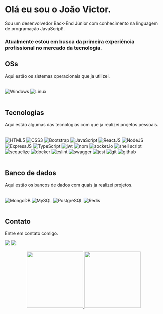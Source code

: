 <!---
joaov1ct0r/joaov1ct0r is a ✨ special ✨ repository because its `README.md` (this file) appears on your GitHub profile.
You can click the Preview link to take a look at your changes.
--->

# Olá eu sou o João Victor.

Sou um desenvolvedor Back-End Júnior com conhecimento na linguagem de programação JavaScript!.

### Atualmente estou em busca da primeira experiência profissional no mercado da tecnologia.

## OSs

Aqui estão os sistemas operacionais que ja utilizei.

<div style="display: inline_block"><br />
   <img align="center" alt="Windows" src="https://img.shields.io/badge/Windows-0078D6?style=for-the-badge&logo=windows&logoColor=white" />
    <img align="center" alt="Linux" src="https://img.shields.io/badge/Ubuntu-E95420?style=for-the-badge&logo=ubuntu&logoColor=white" /> 
</div>

<br />

## Tecnologias

Aqui estão algumas das tecnologias com que ja realizei projetos pessoais.

<div style="display: inline_block"><br />
    <img align="center" alt="HTML5" src="https://img.shields.io/badge/HTML5-E34F26?style=for-the-badge&logo=html5&logoColor=white" />
    <img align="center" alt="CSS3" src="https://img.shields.io/badge/CSS3-1572B6?style=for-the-badge&logo=css3&logoColor=white" />
     <img align="center" alt="Bootstrap" src="https://img.shields.io/badge/Bootstrap-563D7C?style=for-the-badge&logo=bootstrap&logoColor=white" />
    <img align="center" alt="JavaScript" src="https://img.shields.io/badge/JavaScript-F7DF1E?style=for-the-badge&logo=javascript&logoColor=black" />
     <img align="center" alt="ReactJS" src="https://img.shields.io/badge/React-20232A?style=for-the-badge&logo=react&logoColor=61DAFB" />
     <img align="center" alt="NodeJS" src="https://img.shields.io/badge/Node.js-43853D?style=for-the-badge&logo=node.js&logoColor=white" />
     <img align="center" alt="ExpressJS" src="https://img.shields.io/badge/Express.js-404D59?style=for-the-badge">
     <img align="center" alt="TypeScript" src="https://img.shields.io/badge/TypeScript-007ACC?style=for-the-badge&logo=typescript&logoColor=white" />
     <img align="center" alt="jwt" src="https://img.shields.io/badge/JWT-black?style=for-the-badge&logo=JSON%20web%20tokens" />
     <img align="center" alt="npm" src="https://img.shields.io/badge/NPM-%23000000.svg?style=for-the-badge&logo=npm&logoColor=white" />
     <img align="center" alt="socket.io" src="https://img.shields.io/badge/Socket.io-black?style=for-the-badge&logo=socket.io&badgeColor=010101" />
     <img align="center" alt="shell script" src="https://img.shields.io/badge/shell_script-%23121011.svg?style=for-the-badge&logo=gnu-bash&logoColor=white" />
     <img align="center" alt="sequelize" src="https://img.shields.io/badge/Sequelize-52B0E7?style=for-the-badge&logo=Sequelize&logoColor=white" />
     <img align="center" alt="docker" src="https://img.shields.io/badge/docker-%230db7ed.svg?style=for-the-badge&logo=docker&logoColor=white" />
     <img align="center" alt="eslint" src="https://img.shields.io/badge/ESLint-4B3263?style=for-the-badge&logo=eslint&logoColor=white" />
     <img align="center" alt="swagger" src="https://img.shields.io/badge/-Swagger-%23Clojure?style=for-the-badge&logo=swagger&logoColor=white" />
     <img align="center" alt="jest" src="https://img.shields.io/badge/-jest-%23C21325?style=for-the-badge&logo=jest&logoColor=white" />
     <img align="center" alt="git" src="https://img.shields.io/badge/git-%23F05033.svg?style=for-the-badge&logo=git&logoColor=white" />
     <img align="center" alt="github" src="https://img.shields.io/badge/github-%23121011.svg?style=for-the-badge&logo=github&logoColor=white" />
  </div>
  
  <br />
  
  ## Banco de dados
  
  Aqui estão os bancos de dados com quais ja realizei projetos.
  
  <div style="display: inline_block"><br />
     <img align="center" alt="MongoDB" src="https://img.shields.io/badge/MongoDB-4EA94B?style=for-the-badge&logo=mongodb&logoColor=white" />
     <img align="center" alt="MySQL" src="https://img.shields.io/badge/MySQL-00000F?style=for-the-badge&logo=mysql&logoColor=white" />
     <img align="center" alt="PostgreSQL" src="https://img.shields.io/badge/PostgreSQL-316192?style=for-the-badge&logo=postgresql&logoColor=white" />
     <img align="center" alt="Redis" src="https://img.shields.io/badge/redis-%23DD0031.svg?style=for-the-badge&logo=redis&logoColor=white" />
   </div>
   
   <br />
   
   ## Contato
   
   Entre em contato comigo.
   
 <div>
    <a href="https://www.linkedin.com/in/joaov1ct0r" target="_blank"><img src="https://img.shields.io/badge/LinkedIn-0077B5?style=for-the-badge&logo=linkedin&logoColor=white" /></a>
    <a href="https://twitter.com/jvksp1" target="_blank"><img src="https://img.shields.io/badge/Twitter-1DA1F2?style=for-the-badge&logo=twitter&logoColor=white" /></a>
</div>

<br/>

<div align='center'>
    <a href='https://www.github.com/joaov1ct0r' />
    <img height="180em" src="https://github-readme-stats.vercel.app/api?username=joaov1ct0r&show_icons=true&theme=dracula&include_all_commits=true&count_private=true" />
  <img height="180em" src="https://github-readme-stats.vercel.app/api/top-langs/?username=joaov1ct0r&layout=compact&langs_count=7&theme=dracula" />
</div>
